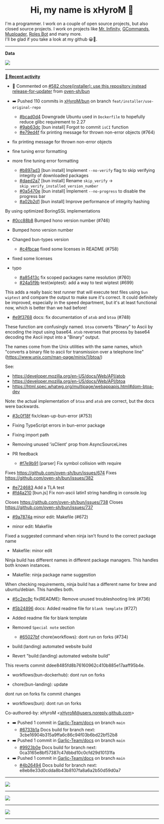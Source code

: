 <p align="center">
    <!-- <img src="https://avatars.githubusercontent.com/u/56601352" width="192" alt="hyro's pfp" /> -->
    <h1 align="center">Hi, my name is xHyroM 👋</h1>
</p>

I'm a programmer. I work on a couple of open source projects, but also closed source projects. I work on projects like [Mr. Infinity](https://discord.com/oauth2/authorize?client_id=720321585625694239&scope=bot%20applications.commands&permissions=8&redirect_uri=https://blobs.gq/imanager&prompt=consent&response_type=code), [GCommands](https://github.com/Garlic-Team/GCommands), [Muploader](https://github.com/xHyroM/Muploader), [Roles Bot](https://github.com/xHyroM/roles-bot) and many more.  
I'll be glad if you take a look at my github 😀👀.

___
**Data**

<img src="https://github.com/xHyroM/xHyroM/blob/master/.cache/base.svg">

___

**[📰 Recent activity](https://github.com/xHyroM)**
* 💬 Commented on [#582 chore(installer): use this repository instead release-for-updater](https://github.com/oven-sh/bun/issues/582) from [oven-sh/bun](https://github.com/oven-sh/bun)
* ➡️ Pushed 110 commits in [xHyroM/bun](https://github.com/xHyroM/bun) on branch `feat/installer/use-original-repo`
  * [#bcad0d4](https://github.com/xHyroM/bun/commit/bcad0d4) Downgrade Ubuntu used in `Dockerfile` to hopefully reduce glibc requirement to 2.27
  * [#9ab63dc](https://github.com/xHyroM/bun/commit/9ab63dc) [bun install] Forgot to commit `isCI` function
  * [#e79ed4f](https://github.com/xHyroM/bun/commit/e79ed4f) fix printing message for thrown non-error objects (#764)

* fix printing message for thrown non-error objects

* fine tuning error formatting

* more fine tuning error formatting
  * [#b897ad3](https://github.com/xHyroM/bun/commit/b897ad3) [bun install] Implement `--no-verify` flag to skip verifying integrity of downloaded packages
  * [#daed2a7](https://github.com/xHyroM/bun/commit/daed2a7) [bun install] Rename `skip_verify` -&gt; `skip_verify_installed_version_number`
  * [#0a5470e](https://github.com/xHyroM/bun/commit/0a5470e) [bun install] Implement `--no-progress` to disable the progress bar
  * [#a02b2d1](https://github.com/xHyroM/bun/commit/a02b2d1) [bun install] Improve performance of integrity hashing

By using optimized BoringSSL implementations
  * [#0cc88b8](https://github.com/xHyroM/bun/commit/0cc88b8) Bumped hono version number (#746)

* Bumped hono version number

* Changed bun-types version
  * [#c4fbcae](https://github.com/xHyroM/bun/commit/c4fbcae) fixed some licenses in README (#758)

* fixed some licenses

* typo
  * [#a85413c](https://github.com/xHyroM/bun/commit/a85413c) fix scoped packages name resolution (#760)
  * [#24a5f9b](https://github.com/xHyroM/bun/commit/24a5f9b) test(wiptest): add a way to test wiptest (#699)

This adds a really basic test runner that will execute test files using
`bun wiptest` and compare the output to make sure it&#39;s correct. It could
definitely be improved, especially in the speed department, but it&#39;s at
least functional now, which is better than we had before!
  * [#e9f3768](https://github.com/xHyroM/bun/commit/e9f3768) docs: fix documentation of `atob` and `btoa` (#748)

These function are confusingly named. `btoa` converts &#34;Binary&#34; to Ascii
by encoding the input using base64. `atob` reverses that process by
base64 decoding the Ascii input into a &#34;Binary&#34; output.

The names come from the Unix utilities with the same names, which
&#34;converts a binary file to ascii for transmission over a telephone line&#34;
(https://www.unix.com/man-page/minix/1/btoa/)

See:
- https://developer.mozilla.org/en-US/docs/Web/API/atob
- https://developer.mozilla.org/en-US/docs/Web/API/btoa
- https://html.spec.whatwg.org/multipage/webappapis.html#dom-btoa-dev

Note: the actual implementation of `btoa` and `atob` are correct, but
the docs were backwards.
  * [#3c0f18f](https://github.com/xHyroM/bun/commit/3c0f18f) fix/clean-up-bun-error (#753)

* Fixing TypeScript errors in bun-error package

* Fixing import path

* Removing unused &#39;isClient&#39; prop from AsyncSourceLines

* PR feedback
  * [#f7e9b91](https://github.com/xHyroM/bun/commit/f7e9b91) [parser] Fix symbol collision with require

Fixes https://github.com/oven-sh/bun/issues/674
Fixes https://github.com/oven-sh/bun/issues/382
  * [#e724683](https://github.com/xHyroM/bun/commit/e724683) Add a TLA test
  * [#fd4a210](https://github.com/xHyroM/bun/commit/fd4a210) [bun.js] Fix non-ascii latin1 string handling in console.log

Closes https://github.com/oven-sh/bun/issues/738
Closes https://github.com/oven-sh/bun/issues/737
  * [#9a7874a](https://github.com/xHyroM/bun/commit/9a7874a) minor edit: Makefile (#672)

* minor edit: Makefile

Fixed a suggested command when ninja isn&#39;t found to the correct package name

* Makefile: minor edit

Ninja build has different names in different package managers. This handles both known instances.

* Makefile: ninja package name suggestion

When checking requirements, ninja build has a different name for brew and ubuntu/debian. This handles both.
  * [#5c2ec9c](https://github.com/xHyroM/bun/commit/5c2ec9c) fix(README): Remove unused troubleshooting link (#736)
  * [#5b24896](https://github.com/xHyroM/bun/commit/5b24896) docs: Added readme file for `blank template`  (#727)

* Added  readme file for blank template

* Removed `Special note` section
  * [#65027bf](https://github.com/xHyroM/bun/commit/65027bf) chore(workflows): dont run on forks (#734)

* build:(landing) automated website build

* Revert &#34;build:(landing) automated website build&#34;

This reverts commit ddee8485fd8b76160962c410b885e17aaff95b4e.

* workflows(bun-dockerhub): dont run on forks

* chore(bun-landing): update

dont run on forks
fix commit changes

* workflows(bun): dont run on forks

Co-authored-by: xHyroM &lt;xHyroM@users.noreply.github.com&gt;
* ➡️ Pushed 1 commit in [Garlic-Team/docs](https://github.com/Garlic-Team/docs) on branch `main`
  * [#6733b1a](https://github.com/Garlic-Team/docs/commit/6733b1a) Docs build for branch next: 3cbe16904b315a9ffa6c86c94f03b6bd22bf52b8
* ➡️ Pushed 1 commit in [Garlic-Team/docs](https://github.com/Garlic-Team/docs) on branch `main`
  * [#9923b0e](https://github.com/Garlic-Team/docs/commit/9923b0e) Docs build for branch next: 0ca3165e8bf57387c47dbbd10c0cfd29d10131fa
* ➡️ Pushed 1 commit in [Garlic-Team/docs](https://github.com/Garlic-Team/docs) on branch `main`
  * [#4b26494](https://github.com/Garlic-Team/docs/commit/4b26494) Docs build for branch next: e8eb8e33d0cdda8b43b8107fa8a6a2b50d59d0a7


___

<img src="https://github.com/xHyroM/xHyroM/blob/master/.cache/isocalendar.svg">

___

<img src="https://github.com/xHyroM/xHyroM/blob/master/.cache/languages.svg">

___

<img src="https://github.com/xHyroM/xHyroM/blob/master/.cache/achievements.svg">

___
